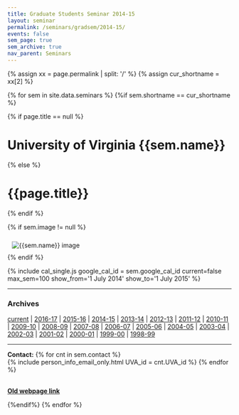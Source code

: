```yaml
---
title: Graduate Students Seminar 2014-15
layout: seminar
permalink: /seminars/gradsem/2014-15/
events: false
sem_page: true
sem_archive: true
nav_parent: Seminars
---
```


{% assign xx = page.permalink | split: '/' %}
{% assign cur_shortname = xx[2] %}

{% for sem in site.data.seminars %}
{%if sem.shortname == cur_shortname %}

{% if page.title == null %}
  <h1 class="mt-2 mb-4">University of Virginia {{sem.name}}</h1>
{% else %}
  <h1 class="mt-2 mb-4">{{page.title}}</h1>
{% endif %}

{% if sem.image != null %}
  <div class="row">
    <div class="col-md-3">
      <img src="{{ sem.image | replace: '__SITE_URL__', site.url }}" style="max-width:100%;max-height:400px;height:auto;width:auto;padding:10px" alt="{{sem.name}} image" title="{{sem.name}} image"/>
    </div>
  </div>
{% endif %}

{% include cal_single.js google_cal_id = sem.google_cal_id current=false max_sem=100
show_from='1 July 2014'
show_to='1 July 2015' %}

<hr>
<h3 class="mb-3">Archives</h3>

<p><a href="/seminars/gradsem/">current</a> | <a href="/seminars/gradsem/2016-17/">2016-17</a> |
<a href="/seminars/gradsem/2015-16/">2015-16</a> |
<a href="/seminars/gradsem/2014-15/">2014-15</a> |
<a href="/seminars/gradsem/2013-14/">2013-14</a> |
<a href="/seminars/gradsem/2012-13/">2012-13</a> |
<a href="/seminars/gradsem/2011-12/">2011-12</a> |
<a href="/seminars/gradsem/2010-11/">2010-11</a> |
<a href="/seminars/gradsem/2009-10/">2009-10</a> |
<a href="/seminars/gradsem/2008-09/">2008-09</a> |
<a href="/seminars/gradsem/2007-08/">2007-08</a> |
<a href="/seminars/gradsem/2006-07/">2006-07</a> |
<a href="/seminars/gradsem/2005-06/">2005-06</a> |
<a href="/seminars/gradsem/2004-05/">2004-05</a> |
<a href="/seminars/gradsem/2003-04/">2003-04</a> |
<a href="/seminars/gradsem/2002-03/">2002-03</a> |
<a href="/seminars/gradsem/2001-02/">2001-02</a> |
<a href="/seminars/gradsem/2000-01/">2000-01</a> |
<a href="/seminars/gradsem/1999-00/">1999-00</a> |
<a href="/seminars/gradsem/1998-99/">1998-99</a></p>

---

**Contact:** {% for cnt in sem.contact %}<br />{% include person_info_email_only.html UVA_id = cnt.UVA_id %} {% endfor %}

<br>**[Old webpage link]({{sem.webpage}})**

{%endif%}
{% endfor %}
